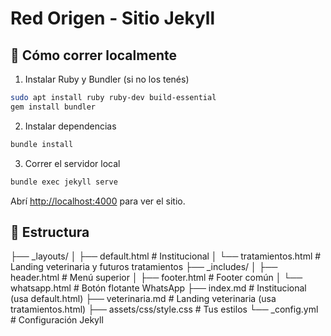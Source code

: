 # Red Origen - Sitio Jekyll

## 🚀 Cómo correr localmente

1. Instalar Ruby y Bundler (si no los tenés)
```bash
sudo apt install ruby ruby-dev build-essential
gem install bundler
```

2. Instalar dependencias
```bash
bundle install
```

3. Correr el servidor local
```bash
bundle exec jekyll serve
```

Abrí [http://localhost:4000](http://localhost:4000) para ver el sitio.

## 📂 Estructura
├── _layouts/
│   ├── default.html          # Institucional
│   └── tratamientos.html     # Landing veterinaria y futuros tratamientos
├── _includes/
│   ├── header.html           # Menú superior
│   ├── footer.html           # Footer común
│   └── whatsapp.html         # Botón flotante WhatsApp
├── index.md                  # Institucional (usa default.html)
├── veterinaria.md            # Landing veterinaria (usa tratamientos.html)
├── assets/css/style.css      # Tus estilos
└── _config.yml               # Configuración Jekyll